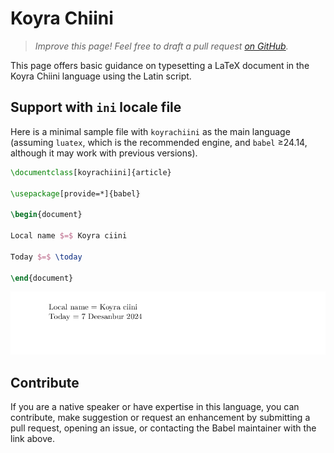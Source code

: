 # Koyra Chiini

<blockquote>
  <p><em>Improve this page! Feel free to draft a pull request <a href="https://github.com/latex3/babel/tree/docs/docs">on GitHub</a>.</em></p>
</blockquote>

This page offers basic guidance on typesetting a LaTeX document in the
Koyra Chiini language using the Latin script.

## Support with `ini` locale file

Here is a minimal sample file with `koyrachiini` as the main language
(assuming `luatex`, which is the recommended engine, and `babel` ≥24.14,
although it may work with previous versions).

```tex
\documentclass[koyrachiini]{article}

\usepackage[provide=*]{babel}

\begin{document}

Local name $=$ Koyra ciini

Today $=$ \today

\end{document}
```

![](../media/locale-koyrachiini.png)

## Contribute

If you are a native speaker or have expertise in this language, you can
contribute, make suggestion or request an enhancement by submitting a
pull request, opening an issue, or contacting the Babel maintainer with
the link above.